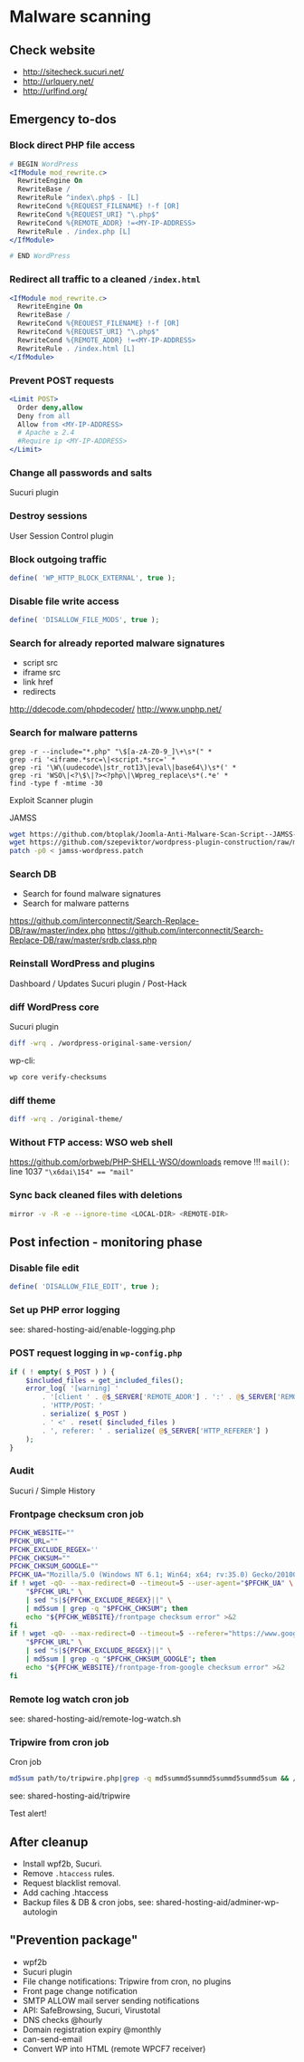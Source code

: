 # Malware scanning

## Check website

- http://sitecheck.sucuri.net/
- http://urlquery.net/
- http://urlfind.org/

## Emergency to-dos

### Block direct PHP file access

```apache
# BEGIN WordPress
<IfModule mod_rewrite.c>
  RewriteEngine On
  RewriteBase /
  RewriteRule ^index\.php$ - [L]
  RewriteCond %{REQUEST_FILENAME} !-f [OR]
  RewriteCond %{REQUEST_URI} "\.php$"
  RewriteCond %{REMOTE_ADDR} !=<MY-IP-ADDRESS>
  RewriteRule . /index.php [L]
</IfModule>

# END WordPress
```

### Redirect all traffic to a cleaned `/index.html`

```apache
<IfModule mod_rewrite.c>
  RewriteEngine On
  RewriteBase /
  RewriteCond %{REQUEST_FILENAME} !-f [OR]
  RewriteCond %{REQUEST_URI} "\.php$"
  RewriteCond %{REMOTE_ADDR} !=<MY-IP-ADDRESS>
  RewriteRule . /index.html [L]
</IfModule>
```

### Prevent POST requests

```apache
<Limit POST>
  Order deny,allow
  Deny from all
  Allow from <MY-IP-ADDRESS>
  # Apache ≥ 2.4
  #Require ip <MY-IP-ADDRESS>
</Limit>
```

### Change all passwords and salts

Sucuri plugin

### Destroy sessions

User Session Control plugin

### Block outgoing traffic

```php
define( 'WP_HTTP_BLOCK_EXTERNAL', true );
```

### Disable file write access

```php
define( 'DISALLOW_FILE_MODS', true );
```

### Search for already reported malware signatures

- script src
- iframe src
- link href
- redirects

http://ddecode.com/phpdecoder/
http://www.unphp.net/

### Search for malware patterns

```
grep -r --include="*.php" "\$[a-zA-Z0-9_]\+\s*(" *
grep -ri '<iframe.*src=\|<script.*src=' *
grep -ri '\W\(uudecode\|str_rot13\|eval\|base64\)\s*(' *
grep -ri 'WSO\|<?\$\|?><?php\|\Wpreg_replace\s*(.*e' *
find -type f -mtime -30
```

Exploit Scanner plugin

JAMSS

```bash
wget https://github.com/btoplak/Joomla-Anti-Malware-Scan-Script--JAMSS-/raw/master/jamss.php
wget https://github.com/szepeviktor/wordpress-plugin-construction/raw/master/shared-hosting-aid/jamss-wordpress.patch
patch -p0 < jamss-wordpress.patch
```

### Search DB

- Search for found malware signatures
- Search for malware patterns

https://github.com/interconnectit/Search-Replace-DB/raw/master/index.php
https://github.com/interconnectit/Search-Replace-DB/raw/master/srdb.class.php

### Reinstall WordPress and plugins

Dashboard / Updates
Sucuri plugin / Post-Hack

### diff WordPress core

Sucuri plugin

```bash
diff -wrq . /wordpress-original-same-version/
```

wp-cli:

```bash
wp core verify-checksums
```

### diff theme

```bash
diff -wrq . /original-theme/
```

### Without FTP access: WSO web shell

https://github.com/orbweb/PHP-SHELL-WSO/downloads
remove !!! `mail()`: line 1037 `"\x6dai\154" == "mail"`

### Sync back cleaned files with deletions

```bash
mirror -v -R -e --ignore-time <LOCAL-DIR> <REMOTE-DIR>
```

## Post infection - monitoring phase

### Disable file edit

```php
define( 'DISALLOW_FILE_EDIT', true );
```

### Set up PHP error logging

see: shared-hosting-aid/enable-logging.php

### POST request logging in `wp-config.php`

```php
if ( ! empty( $_POST ) ) {
    $included_files = get_included_files();
    error_log( '[warning] '
        . '[client ' . @$_SERVER['REMOTE_ADDR'] . ':' . @$_SERVER['REMOTE_PORT'] . '] '
        . 'HTTP/POST: '
        . serialize( $_POST )
        . ' <' . reset( $included_files )
        . ', referer: ' . serialize( @$_SERVER['HTTP_REFERER'] )
    );
}
```

### Audit

Sucuri / Simple History

### Frontpage checksum cron job

```bash
PFCHK_WEBSITE=""
PFCHK_URL=""
PFCHK_EXCLUDE_REGEX=''
PFCHK_CHKSUM=""
PFCHK_CHKSUM_GOOGLE=""
PFCHK_UA="Mozilla/5.0 (Windows NT 6.1; Win64; x64; rv:35.0) Gecko/20100101 Firefox/35.0 Waterfox/35.0"
if ! wget -qO- --max-redirect=0 --timeout=5 --user-agent="$PFCHK_UA" \
    "$PFCHK_URL" \
    | sed "s|${PFCHK_EXCLUDE_REGEX}||" \
    | md5sum | grep -q "$PFCHK_CHKSUM"; then
    echo "${PFCHK_WEBSITE}/frontpage checksum error" >&2
fi
if ! wget -qO- --max-redirect=0 --timeout=5 --referer="https://www.google.com/" --user-agent="$PFCHK_UA" \
    "$PFCHK_URL" \
    | sed "s|${PFCHK_EXCLUDE_REGEX}||" \
    | md5sum | grep -q "$PFCHK_CHKSUM_GOOGLE"; then
    echo "${PFCHK_WEBSITE}/frontpage-from-google checksum error" >&2
fi
```

### Remote log watch cron job

see: shared-hosting-aid/remote-log-watch.sh

### Tripwire from cron job

Cron job

```bash
md5sum path/to/tripwire.php|grep -q md5summd5summd5summd5summd5sum && /usr/bin/php path/to/tripwire.php
```

see: shared-hosting-aid/tripwire

Test alert!



## After cleanup

- Install wpf2b, Sucuri.
- Remove `.htaccess` rules.
- Request blacklist removal.
- Add caching .htaccess
- Backup files & DB & cron jobs, see: shared-hosting-aid/adminer-wp-autologin



## "Prevention package"

- wpf2b
- Sucuri plugin
- File change notifications: Tripwire from cron, no plugins
- Front page change notification
- SMTP ALLOW mail server sending notifications
- API: SafeBrowsing, Sucuri, Virustotal
- DNS checks @hourly
- Domain registration expiry @monthly
- can-send-email
- Convert WP into HTML (remote WPCF7 receiver)
